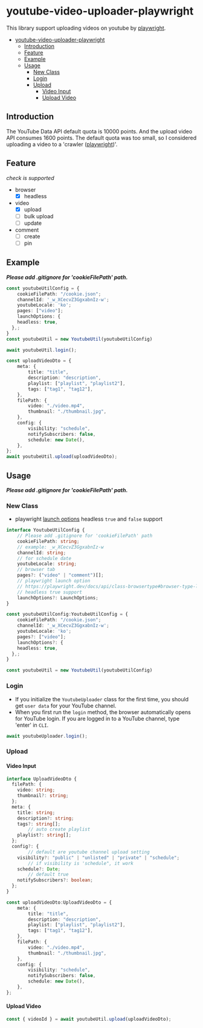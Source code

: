 # youtube-video-uploader-playwright

This library support uploading videos on youtube by [playwright](https://playwright.dev/).

- [youtube-video-uploader-playwright](#youtube-video-uploader-playwright)
	- [Introduction](#introduction)
	- [Feature](#feature)
	- [Example](#example)
	- [Usage](#usage)
		- [New Class](#new-class)
		- [Login](#login)
		- [Upload](#upload)
			- [Video Input](#video-input)
			- [Upload Video](#upload-video)

## Introduction
The YouTube Data API default quota is 10000 points. And the upload video API consumes 1600 points. 
The default quota was too small, so I considered uploading a video to a 'crawler ([playwright](https://playwright.dev/))'.
## Feature
*check is supported*
- browser
  - [x] headless
- video
  - [x] upload
  - [ ] bulk upload
  - [ ] update
- comment
  - [ ] create
  - [ ] pin

## Example
***Please add .gitignore for 'cookieFilePath' path.***

```ts
const youtubeUtilConfig = {
	cookieFilePath: "/cookie.json";
	channelId: '_w_XCecvZ3GgxabnIz-w';
	youtubeLocale: 'ko';
	pages: ["video"];
	launchOptions: {
    headless: true,
  },;
}
const youtubeUtil = new YoutubeUtil(youtubeUtilConfig)

await youtubeUtil.login();

const uploadVideoDto = {
	meta: {
		title: "title",
		description: "description",
		playlist: ["playlist", "playlist2"],
		tags: ["tag1", "tag12"],
	},
	filePath: {
		video: "./video.mp4",
		thumbnail: "./thumbnail.jpg",
	},
	config: {
		visibility: "schedule",
		notifySubscribers: false,
		schedule: new Date(),
	},
};
await youtubeUtil.upload(uploadVideoDto);
```

## Usage
***Please add .gitignore for 'cookieFilePath' path.***
### New Class
- playwright [launch options](https://playwright.dev/docs/api/class-browsertype#browser-type-launch-persistent-context) headless `true` and `false` support

```ts
interface YoutubeUtilConfig {
	// Please add .gitignore for 'cookieFilePath' path
	cookieFilePath: string;
	// example: _w_XCecvZ3GgxabnIz-w
	channelId: string;
	// for schedule date
	youtubeLocale: string;
	// browser tab
	pages?: ("video" | "comment")[];
	// playwright launch option 
	// https://playwright.dev/docs/api/class-browsertype#browser-type-launch-persistent-context
	// headless true support
	launchOptions?: LaunchOptions;
}

const youtubeUtilConfig:YoutubeUtilConfig = {
	cookieFilePath: "/cookie.json";
	channelId: '_w_XCecvZ3GgxabnIz-w';
	youtubeLocale: 'ko';
	pages?: ["video"];
	launchOptions?: {
    headless: true,
  },;
}

const youtubeUtil = new YoutubeUtil(youtubeUtilConfig)
```

### Login
- If you initialize the `YoutubeUploader` class for the first time, you should get `user data` for your YouTube channel.
- When you first run the `login` method, the browser automatically opens for YouTube login. If you are logged in to a YouTube channel, type 'enter' in `CLI`.

```ts
await youtubeUploader.login();
```

### Upload
#### Video Input

```ts
interface UploadVideoDto {
  filePath: {
    video: string;
    thumbnail?: string;
  };
  meta: {
    title: string;
    description?: string;
    tags?: string[];
		// auto create playlist
    playlist?: string[];
  };
  config?: {
		// default are youtube channel upload setting
    visibility?: "public" | "unlisted" | "private" | "schedule";
		// if visibility is 'schedule", it work
    schedule?: Date;
		// default true 
    notifySubscribers?: boolean;
  };
}

const uploadVideoDto:UploadVideoDto = {
	meta: {
		title: "title",
		description: "description",
		playlist: ["playlist", "playlist2"],
		tags: ["tag1", "tag12"],
	},
	filePath: {
		video: "./video.mp4",
		thumbnail: "./thumbnail.jpg",
	},
	config: {
		visibility: "schedule",
		notifySubscribers: false,
		schedule: new Date(),
	},
};
```

#### Upload Video

```ts
const { videoId } = await youtubeUtil.upload(uploadVideoDto);
```
